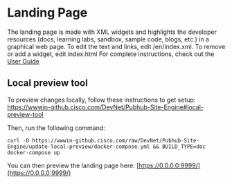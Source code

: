 # Landing Page


The landing page is made with XML widgets and highlights the developer resources (docs, learning labs, sandbox, sample code, blogs, etc.) in a  graphical web page.
To edit the text and links, edit /en/index.xml. 
To remove or add a widget, edit index.html
For complete instructions, check out the [User Guide](https://pubhub.cisco.com/project/preview/587/new/)



## Local preview tool

To preview changes locally, follow these instructions to get setup: https://wwwin-github.cisco.com/DevNet/Pubhub-Site-Engine#local-preview-tool

Then, run the following command:

```
curl -O https://wwwin-github.cisco.com/raw/DevNet/Pubhub-Site-Engine/update-local-preview/docker-compose.yml && BUILD_TYPE=doc docker-compose up
```

You can then preview the landing page here: [https://0.0.0.0:9999/](https://0.0.0.0:9999/)
